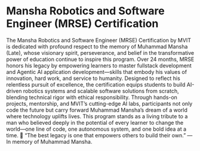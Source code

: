# Mansha Robotics and Software Engineer (MRSE) Certification
The Mansha Robotics and Software Engineer (MRSE) Certification by MVIT is dedicated with profound respect to the memory of Muhammad Mansha (Late), whose visionary spirit, perseverance, and belief in the transformative power of education continue to inspire this program. Over 24 months, MRSE honors his legacy by empowering learners to master fullstack development and Agentic AI application development—skills that embody his values of innovation, hard work, and service to humanity. Designed to reflect his relentless pursuit of excellence, the certification equips students to build AI-driven robotics systems and scalable software solutions from scratch, blending technical rigor with ethical responsibility. Through hands-on projects, mentorship, and MVIT’s cutting-edge AI labs, participants not only code the future but carry forward Muhammad Mansha’s dream of a world where technology uplifts lives. This program stands as a living tribute to a man who believed deeply in the potential of every learner to change the world—one line of code, one autonomous system, and one bold idea at a time. 🌟 “The best legacy is one that empowers others to build their own.” — In memory of Muhammad Mansha.
